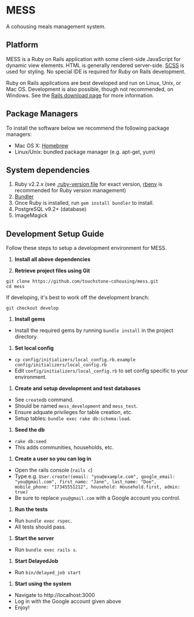 # MESS
A cohousing meals management system.

## Platform
MESS is a Ruby on Rails application with some client-side JavaScript for dynamic view elements. HTML is generally rendered server-side. [SCSS](http://sass-lang.com/) is used for styling. No special IDE is required for Ruby on Rails development.

Ruby on Rails applications are best developed and run on Linux, Unix, or Mac OS. Development is also possible, though not recommended, on Windows. See the [Rails download page](http://rubyonrails.org/download/) for more information.

## Package Managers

To install the software below we recommend the following package managers:

- Mac OS X: [Homebrew](http://brew.sh/)
- Linux/Unix: bundled package manager (e.g. apt-get, yum)

## System dependencies
1. Ruby v2.2.x (see [.ruby-version file](.ruby-version) for exact version, [rbenv](https://github.com/sstephenson/rbenv) is recommended for Ruby version management)
1. [Bundler](http://bundler.io/)
  1. Once Ruby is installed, run `gem install bundler` to install.
1. PostgreSQL v9.2+ (database)
1. ImageMagick

## Development Setup Guide
Follow these steps to setup a development environment for MESS.

1. **Install all above dependencies**

1. **Retrieve project files using Git**

  ```
  git clone https://github.com/touchstone-cohousing/mess.git
  cd mess
  ```

  If developing, it's best to work off the development branch:

  ```
  git checkout develop
  ```

1. **Install gems**
  - Install the required gems by running `bundle install` in the project directory.

1. **Set local config**
  - `cp config/initializers/local_config.rb.example config/initializers/local_config.rb`
  - Edit `config/initializers/local_config.rb` to set config specific to your environment.

1. **Create and setup development and test databases**
  - See `createdb` command.
  - Should be named `mess_development` and `mess_test`.
  - Ensure adquate privileges for table creation, etc.
  - Setup tables: `bundle exec rake db:schema:load`.

1. **Seed the db**
  - `rake db:seed`
  - This adds communities, households, etc.

1. **Create a user so you can log in**
  - Open the rails console (`rails c`)
  - Type e.g. `User.create!(email: "you@example.com", google_email: "you@gmail.com", first_name: "Jane", last_name: "Doe", mobile_phone: "17345551212", household: Household.first, admin: true)`
  - Be sure to replace `you@gmail.com` with a Google account you control.

1. **Run the tests**
  - Run `bundle exec rspec`.
  - All tests should pass.

1. **Start the server**
  - Run `bundle exec rails s`.

1. **Start DelayedJob**
  - Run `bin/delayed_job start`

1. **Start using the system**
  - Navigate to http://localhost:3000
  - Log in with the Google account given above
  - Enjoy!
